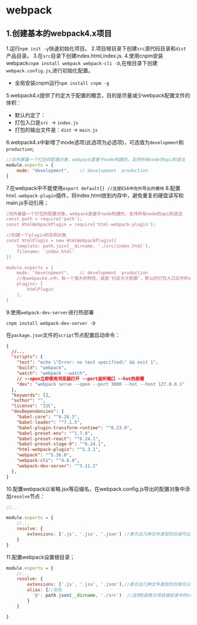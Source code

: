 # webpack
## 1.创建基本的webpack4.x项目
1.运行```npm init -y```快速初始化项目。
2.项目根目录下创建```src```源代码目录和```dist```产品目录。
3.在```src```目录下创建index.html,index.js.
4.使用cnpm安装webpack```cnpm install webpack webpack-cli -D```,在根目录下创建```webpack.config.js```,进行初始化配置。

* 全局安装cnpm运行```npm install cnpm -g ```

5.webpack4.x提供了约定大于配置的概念，目的是尽量减少webpack配置文件的体积：
* 默认约定了：
* 打包入口是```src ```-> ```index.js```
* 打包的输出文件是：```dist``` -> ```main.js```

6.webpack4.x中新增了mode选项(此选项为必选项)，可选值为```development```和```production```;
```javascript
//向外暴露一个打包的配置对象，webpack是基于node构建的，支持所有node的api和语法
module.exports = {
    mode: "development",    // development  production
}
```
7.在webpack中不能使用```export default{} //这是ES6中向外导出的模块```
8.配置```html-webpack-plugin```插件，将index.html放到内存中，避免重复的硬盘读写和main.js手动引用；
```js
/向外暴露一个打包的配置对象，webpack是基于node构建的，支持所有node的api和语法
const path = require('path');
const HtmlWebpackPlugin = require('html-webpack-plugin');

//创建一个plugin的实例对象
const htmlPlugin = new HtmlWebpackPlugin({
    template: path.join(__dirname, './src/index.html'),
    filename: 'index.html'
})

module.exports = {
    mode: "development",    // development  production
    //在webpack4.x中，有一个很大的特性，就是‘约定大于配置’，默认的打包入口文件时src->index.js
    plugins: [
        htmlPlugin
    ],
}
```
9.使用```webpack-dev-server```进行热部署
```
cnpm install webpack-dev-server -D
```
在```package.json```文件的```script```节点配置启动命令：
```json
{
  //...
  "scripts": {
    "test": "echo \"Error: no test specified\" && exit 1",
    "build": "webpack",
    "watch": "webpack --watch",
    // --open立即使用浏览器打开 --port监听端口 --hot热部署
    "dev": "webpack serve --open --port 3000 --hot --host 127.0.0.1"
  },
  "keywords": [],
  "author": "",
  "license": "ISC",
  "devDependencies": {
    "babel-core": "^6.26.3",
    "babel-loader": "^7.1.5",
    "babel-plugin-transform-runtime": "^6.23.0",
    "babel-preset-env": "^1.7.0",
    "babel-preset-react": "^6.24.1",
    "babel-preset-stage-0": "^6.24.1",
    "html-webpack-plugin": "^5.3.1",
    "webpack": "^5.36.0",
    "webpack-cli": "^4.6.0",
    "webpack-dev-server": "^3.11.2"
  },
}

```
10.配置webpack以省略.jsx等后缀名，在webpack.config.js导出的配置对象中添加```resolve```节点：
```js
//...

module.exports = {
    //...
    resolve: {
        extensions: ['.js', '.jsx', '.json'] //表示这几种文件类型的后缀可以不写
    }
}
```
11.配置webpack设置根目录；
```js
module.exports = {
    //...
    resolve: {
        extensions: ['.js', '.jsx', '.json'],//表示这几种文件类型的后缀可以不写
        alias: {//别名
          '@': path.json(__dirname, './src')  //这样@就表示项目根目录中的src这一层路径
        }
    }

}
```
